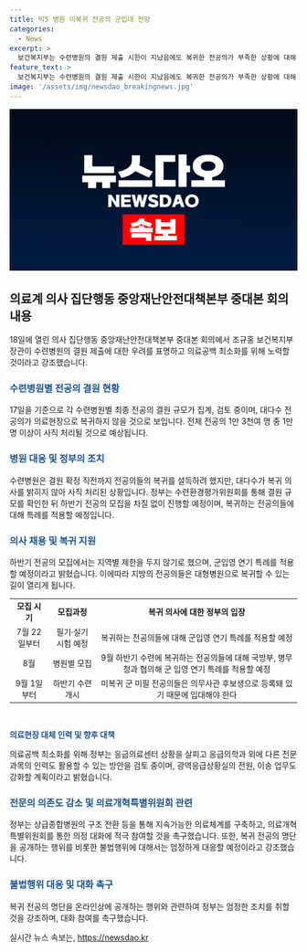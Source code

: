 ```yaml
---
title: 빅5 병원 미복귀 전공의 군입대 전망
categories:
  - News
excerpt: >
  보건복지부는 수련병원의 결원 제출 시한이 지났음에도 복귀한 전공의가 부족한 상황에 대해 유감을 표하며, 의료공백 최소화에 만전을 기하겠다고 강조했습니다. 수련병원은 전공의의 복귀를 설득하려 했지만 대다수가 의사의지를 밝히지 않아 1만 명 이상의 전공의가 사직될 것으로 예상됩니다. 정부는 수련환경평가위원회를 통해 결원 규모를 확인한 뒤 하반기 전공의 모집 일정을 차질 없이 진행할 예정이며, 병원별로 필기·실기 시험을 실시한 뒤 9월 1일부터 하반기 수련에 참가할 계획입니다.
feature_text: >
  보건복지부는 수련병원의 결원 제출 시한이 지났음에도 복귀한 전공의가 부족한 상황에 대해 유감을 표하며, 의료공백 최소화에 만전을 기하겠다고 강조했습니다. 수련병원은 전공의의 복귀를 설득하려 했지만 대다수가 의사의지를 밝히지 않아 1만 명 이상의 전공의가 사직될 것으로 예상됩니다. 정부는 수련환경평가위원회를 통해 결원 규모를 확인한 뒤 하반기 전공의 모집 일정을 차질 없이 진행할 예정이며, 병원별로 필기·실기 시험을 실시한 뒤 9월 1일부터 하반기 수련에 참가할 계획입니다.
image: '/assets/img/newsdao_breakingnews.jpg'
---
```


<p><img src="/assets/img/newsdao_breakingnews.jpg" alt="ranknews 속보" /></p>

<h2 data-ke-size="size26">의료계 의사 집단행동 중앙재난안전대책본부 중대본 회의 내용</h2>

<p data-ke-size="size16">18일에 열린 의사 집단행동 중앙재난안전대책본부 중대본 회의에서 조규홍 보건복지부 장관이 수련병원의 결원 제출에 대한 우려를 표명하고 의료공백 최소화를 위해 노력할 것이라고 강조했습니다.</p>

<h3><b><span style="color: #1a5490;">수련병원별 전공의 결원 현황</span></b></h3>

<p data-ke-size="size16">17일을 기준으로 각 수련병원별 최종 전공의 결원 규모가 집계, 검토 중이며, 대다수 전공의가 의료현장으로 복귀하지 않을 것으로 보입니다. 전체 전공의 1만 3천여 명 중 1만 명 이상이 사직 처리될 것으로 예상됩니다.</p>

<h3><b><span style="color: #1a5490;">병원 대응 및 정부의 조치</span></b></h3>

<p data-ke-size="size16">수련병원은 결원 확정 직전까지 전공의들의 복귀를 설득하려 했지만, 대다수가 복귀 의사를 밝히지 않아 사직 처리된 상황입니다. 정부는 수련환경평가위원회를 통해 결원 규모를 확인한 뒤 하반기 전공의 모집을 차질 없이 진행할 예정이며, 복귀하는 전공의들에 대해 특례를 적용할 예정입니다.</p>

<h3><b><span style="color: #1a5490;">의사 채용 및 복귀 지원</span></b></h3>

<p data-ke-size="size16">하반기 전공의 모집에서는 지역별 제한을 두지 않기로 했으며, 군입영 연기 특례를 적용할 예정이라고 밝혔습니다. 이에따라 지방의 전공의들은 대형병원으로 복귀할 수 있는 길이 열리게 됩니다.</p>

<table>
    <tbody>
        <tr>
            <td style="text-align: center; height: 17px;"><b>모집 시기</b></td>
            <td style="text-align: center; height: 17px;"><b>모집과정</b></td>
            <td style="text-align: center; height: 17px;"><b>복귀 의사에 대한 정부의 입장</b></td>
        </tr>
        <tr>
            <td style="text-align: center; height: 17px;">7월 22일부터</td>
            <td style="text-align: center; height: 17px;">필기·실기 시험 예정</td>
            <td style="text-align: center; height: 17px;">복귀하는 전공의들에 대해 군입영 연기 특례를 적용할 예정</td>
        </tr>
        <tr>
            <td style="text-align: center; height: 17px;">8월</td>
            <td style="text-align: center; height: 17px;">병원별 모집</td>
            <td style="text-align: center; height: 17px;">9월 하반기 수련에 복귀하는 전공의들에 대해 국방부, 병무청과 협의해 군 입영 연기 특례를 적용할 예정</td>
        </tr>
        <tr>
            <td style="text-align: center; height: 17px;">9월 1일부터</td>
            <td style="text-align: center; height: 17px;">하반기 수련 개시</td>
            <td style="text-align: center; height: 17px;">미복귀 군 미필 전공의들은 의무사관 후보생으로 등록돼 있기 때문에 입대해야 한다</td>
        </tr>
    </tbody>
</table>

<p data-ke-size="size16">&nbsp;</p>

<p data-ke-size="size16"><b><span style="color: #1a5490;">의료현장 대체 인력 및 향후 대책</span></b></p>

<p data-ke-size="size16">의료공백 최소화를 위해 정부는 응급의료센터 상황을 살피고 응급의학과 외에 다른 전문 과목의 인력도 활용할 수 있는 방안을 검토 중이며, 광역응급상황실의 전원, 이송 업무도 강화할 계획이라고 밝혔습니다.</p>

<h3><b><span style="color: #1a5490;">전문의 의존도 감소 및 의료개혁특별위원회 관련</span></b></h3>

<p data-ke-size="size16">정부는 상급종합병원의 구조 전환 등을 통해 지속가능한 의료체계를 구축하고, 의료개혁특별위원회를 통한 의정 대화에 적극 참여할 것을 촉구했습니다. 또한, 복귀 전공의 명단을 공개하는 행위를 비롯한 불법행위에 대해서는 엄정하게 대응할 예정이라고 강조했습니다.</p>

<h3><b><span style="color: #1a5490;">불법행위 대응 및 대화 촉구</span></b></h3>

<p data-ke-size="size16">복귀 전공의 명단을 온라인상에 공개하는 행위와 관련하여 정부는 엄정한 조치를 취할 것을 강조하며, 대화 참여를 촉구했습니다.</p>
실시간 뉴스 속보는, <a href="https://newsdao.kr" rel="dofollow">https://newsdao.kr</a>


